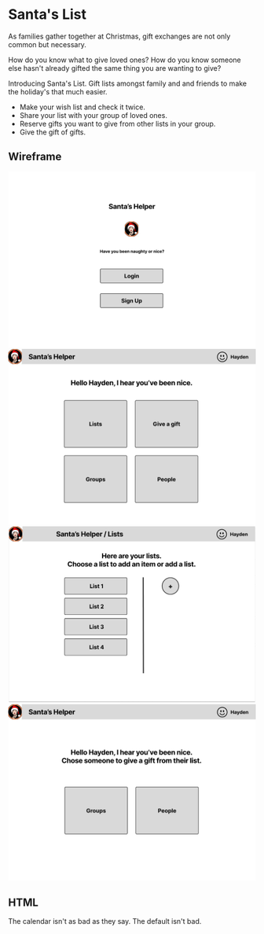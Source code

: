 # Santa's List

As families gather together at Christmas, gift exchanges are not only common but necessary.

How do you know what to give loved ones? How do you know someone else hasn't already gifted the same thing you are wanting to give?

Introducing Santa's List. Gift lists amongst family and and friends to make the holiday's that much easier.

- Make your wish list and check it twice.
- Share your list with your group of loved ones.
- Reserve gifts you want to give from other lists in your group.
- Give the gift of gifts.

## Wireframe

![Login](Login.png)
![Home Page](HomePage.png)
![Lists](Lists.png)
![People](People.png)

## HTML
The calendar isn't as bad as they say. The default isn't bad.
